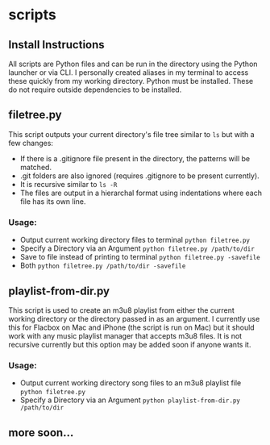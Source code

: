 # scripts

## Install Instructions
All scripts are Python files and can be run in the directory using the Python launcher or via CLI.
I personally created aliases in my terminal to access these quickly from my working directory.
Python must be installed. These do not require outside dependencies to be installed.

## filetree.py
This script outputs your current directory's file tree similar to `ls` but with a few changes:
- If there is a .gitignore file present in the directory, the patterns will be matched.
- .git folders are also ignored (requires .gitignore to be present currently).
- It is recursive similar to `ls -R`
- The files are output in a hierarchal format using indentations where each file has its own line.
### Usage:
- Output current working directory files to terminal `python filetree.py`
- Specify a Directory via an Argument `python filetree.py /path/to/dir`
- Save to file instead of printing to terminal `python filetree.py -savefile`
- Both `python filetree.py /path/to/dir -savefile`

## playlist-from-dir.py
  This script is used to create an m3u8 playlist from either the current working directory or the directory passed in as an argument. 
I currently use this for Flacbox on Mac and iPhone (the script is run on Mac) but it should work with any music playlist manager that accepts m3u8 files.
It is not recursive currently but this option may be added soon if anyone wants it.
### Usage:
- Output current working directory song files to an m3u8 playlist file `python filetree.py`
- Specify a Directory via an Argument `python playlist-from-dir.py /path/to/dir`

## more soon...
